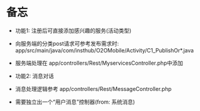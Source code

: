 # 备忘

- 功能1: 注册后可直接添加感兴趣的服务(活动类型)
 - 向服务端的分类post请求可参考发布需求时: app/src/main/java/com/insthub/O2OMobile/Activity/C1\_PublishOr\*.java
 - 服务端处理在 app/controllers/Rest/MyservicesController.php中添加

- 功能2: 消息对话
 - 消息处理逻辑参考 app/controllers/Rest/MessageController.php
 - 需要独立出一个“用户消息”控制器(from: 系统消息)
